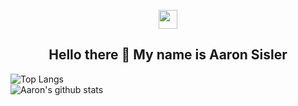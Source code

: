 <p align='center'>
  <a href="https://www.linkedin.com/in/aaron-sisler/"><img height="30" src="https://github.com/stephenajulu/WaylonWalker/blob/main/icon/linkedin.png?raw=true"></a>
</p>

<h2 align="center">Hello there 👋 My name is Aaron Sisler</h2>

![Top Langs](https://github-readme-stats.vercel.app/api/top-langs/?username=aaronsisler&theme=tokyonight&hide=scss,css)
<br />
![Aaron's github stats](https://github-readme-stats.vercel.app/api?username=aaronsisler&show_icons=true&theme=tokyonight&hide=css)



<!--
**aaronsisler/aaronsisler** is a ✨ _special_ ✨ repository because its `README.md` (this file) appears on your GitHub profile.

Here are some ideas to get you started:

- 🔭 I’m currently working on ...
- 🌱 I’m currently learning ...
- 👯 I’m looking to collaborate on ...
- 🤔 I’m looking for help with ...
- 💬 Ask me about ...
- 📫 How to reach me: ...
- 😄 Pronouns: ...
- ⚡ Fun fact: ...
-->
